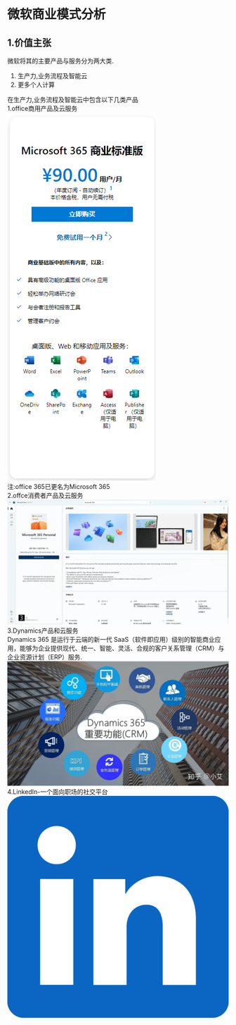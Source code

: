 # 微软商业模式分析

## 1.价值主张

微软将其的主要产品与服务分为两大类.  

1. 生产力,业务流程及智能云
2. 更多个人计算

在生产力,业务流程及智能云中包含以下几类产品  
1.office商用产品及云服务  
![office商业版](./office%E5%95%86%E4%B8%9A%E7%89%88.png)  
注:office 365已更名为Microsoft 365  
2.offce消费者产品及云服务  
![微软商店中的microsoft365](./offce%E4%B8%AA%E4%BA%BA%E7%89%88.png)  
3.Dynamics产品和云服务  
Dynamics 365 是运行于云端的新一代 SaaS（软件即应用）级别的智能商业应用，能够为企业提供现代、统一、智能、灵活、合规的客户关系管理（CRM）与企业资源计划（ERP）服务.  
![dynamics](./dynamics.jpg)  
4.LinkedIn-一个面向职场的社交平台  
![LinkedIn](./linkedin.png)  
